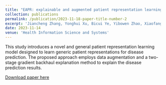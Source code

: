 ```yaml
---
title: "EAPR: explainable and augmented patient representation learning for disease prediction"
collection: publications
permalink: /publication/2023-11-18-paper-title-number-2
excerpt: 'Jiancheng Zhang, Yonghui Xu, Bicui Ye, Yibowen Zhao, Xiaofang Sun, Qi Meng, Yang Zhang & Lizhen Cui '
date: 2023-11-14
venue: 'Health Information Science and Systems'
---
```

This study introduces a novel and general patient representation learning model designed to learn generic patient representations for disease prediction. The proposed approach employs data augmentation and a two-stage gradient backhaul explanation method to explain the disease prediction results.

[Download paper here](https://link.springer.com/article/10.1007/s13755-023-00256-5)

